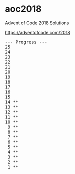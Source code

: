 # aoc2018

Advent of Code 2018 Solutions

https://adventofcode.com/2018
<pre>
--- Progress ---
25
24
23
22
21
20
19
18
17
16
15
14 **
13 **
12 **
11 **
10 **
 9 **
 8 **
 7 **
 6 **
 5 **
 4 **
 3 **
 2 **
 1 **
</pre>